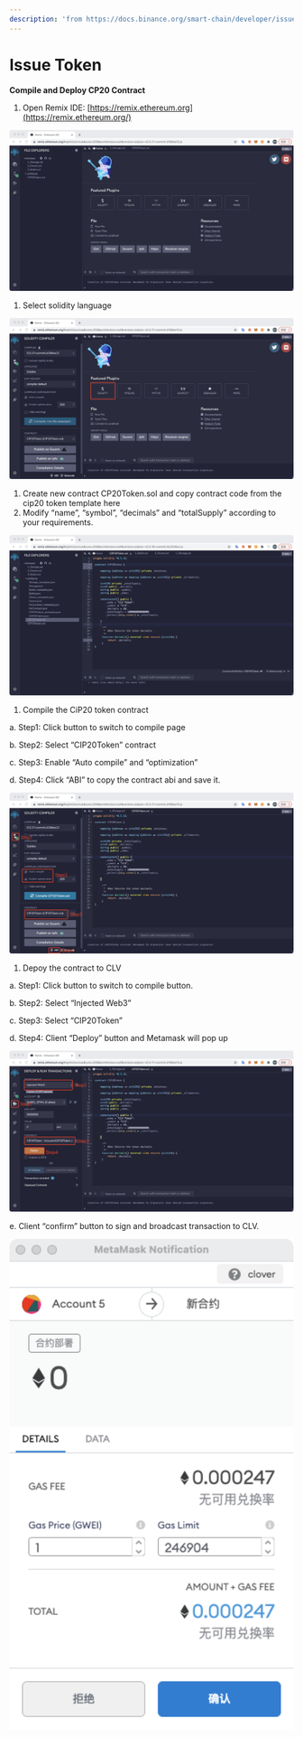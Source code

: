 ```yaml
---
description: 'from https://docs.binance.org/smart-chain/developer/issue-BEP20.html'
---
```


# Issue Token

**Compile and Deploy CP20 Contract**

1. Open Remix IDE: [https://remix.ethereum.org](https://remix.ethereum.org/)

![](../../.gitbook/assets/image%20%2818%29.png)



1. Select solidity language

![](../../.gitbook/assets/image%20%2825%29.png)



1. Create new contract CP20Token.sol and copy contract code from the cip20 token template here
2. Modify “name”, “symbol”, “decimals” and “totalSupply” according to your requirements.

![](../../.gitbook/assets/image%20%2815%29.png)



1. Compile the CiP20 token contract

a. Step1: Click button to switch to compile page

b. Step2: Select “CIP20Token” contract

c. Step3: Enable “Auto compile” and “optimization”

d. Step4: Click “ABI” to copy the contract abi and save it.

![](../../.gitbook/assets/image%20%2822%29.png)

1. Depoy the contract to CLV

a. Step1: Click button to switch to compile button.

b. Step2: Select “Injected Web3”

c. Step3: Select “CIP20Token”

d. Step4: Client “Deploy” button and Metamask will pop up

![](../../.gitbook/assets/image%20%2824%29.png)

e. Client “confirm” button to sign and broadcast transaction to CLV.

![](../../.gitbook/assets/wechatc0719ca96134005ee74595d20e7c0f6d%20%281%29.png)

